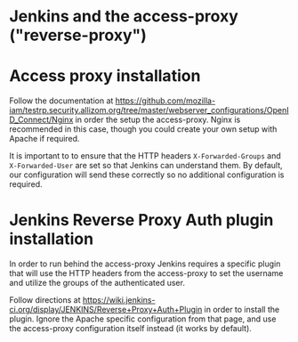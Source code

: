 # Jenkins and the access-proxy ("reverse-proxy")

# Access proxy installation

Follow the documentation at https://github.com/mozilla-iam/testrp.security.allizom.org/tree/master/webserver_configurations/OpenID_Connect/Nginx in order the setup the access-proxy. Nginx is recommended in this case, though you could create your own setup with Apache if required.

It is important to to ensure that the HTTP headers `X-Forwarded-Groups` and `X-Forwarded-User` are set so that Jenkins can understand them. By default, our configuration will send these correctly so no additional configuration is required.

# Jenkins Reverse Proxy Auth plugin installation
In order to run behind the access-proxy Jenkins requires a specific plugin that will use the HTTP headers from the access-proxy to set the username and utilize the groups of the authenticated user.


Follow directions at https://wiki.jenkins-ci.org/display/JENKINS/Reverse+Proxy+Auth+Plugin in order to install the plugin.
Ignore the Apache specific configuration from that page, and use the access-proxy configuration itself instead (it works by default).

